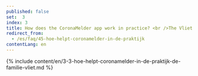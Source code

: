 ```yaml
---
published: false
set:  3
index: 3
title: How does the CoronaMelder app work in practice? <br />The Vliet family
redirect_from: 
  - /es/faq/45-hoe-helpt-coronamelder-in-de-praktijk
contentLang: en
---
```

{% include content/en/3-3-hoe-helpt-coronamelder-in-de-praktijk-de-familie-vliet.md %}
